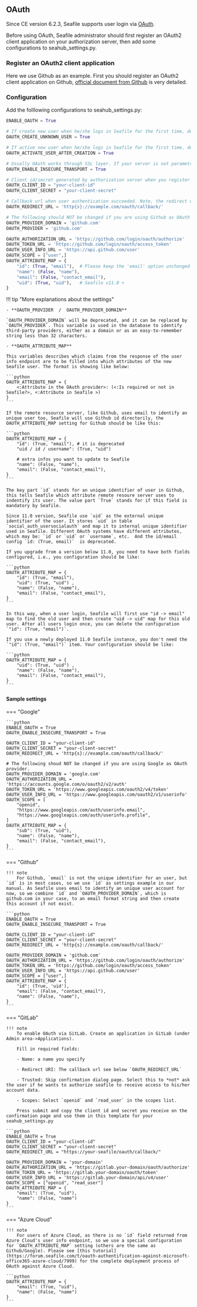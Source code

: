 ## OAuth

Since CE version 6.2.3, Seafile supports user login via [OAuth](https://oauth.net/).

Before using OAuth, Seafile administrator should first register an OAuth2 client application on your authorization server, then add some configurations to seahub_settings.py.

### Register an OAuth2 client application

Here we use Github as an example. First you should register an OAuth2 client application on Github, [official document from Github](https://developer.github.com/apps/building-integrations/setting-up-and-registering-oauth-apps/registering-oauth-apps/) is very detailed.

### Configuration

Add the folllowing configurations to seahub_settings.py:

```python
ENABLE_OAUTH = True

# If create new user when he/she logs in Seafile for the first time, defalut `True`.
OAUTH_CREATE_UNKNOWN_USER = True

# If active new user when he/she logs in Seafile for the first time, defalut `True`.
OAUTH_ACTIVATE_USER_AFTER_CREATION = True

# Usually OAuth works through SSL layer. If your server is not parametrized to allow HTTPS, some method will raise an "oauthlib.oauth2.rfc6749.errors.InsecureTransportError". Set this to `True` to avoid this error.
OAUTH_ENABLE_INSECURE_TRANSPORT = True

# Client id/secret generated by authorization server when you register your client application.
OAUTH_CLIENT_ID = "your-client-id"
OAUTH_CLIENT_SECRET = "your-client-secret"

# Callback url when user authentication succeeded. Note, the redirect url you input when you register your client application MUST be exactly the same as this value.
OAUTH_REDIRECT_URL = 'http{s}://example.com/oauth/callback/'

# The following should NOT be changed if you are using Github as OAuth provider.
OAUTH_PROVIDER_DOMAIN = 'github.com' 
OAUTH_PROVIDER = 'github.com'

OAUTH_AUTHORIZATION_URL = 'https://github.com/login/oauth/authorize'
OAUTH_TOKEN_URL = 'https://github.com/login/oauth/access_token'
OAUTH_USER_INFO_URL = 'https://api.github.com/user'
OAUTH_SCOPE = ["user",]
OAUTH_ATTRIBUTE_MAP = {
    "id": (True, "email"),  # Please keep the 'email' option unchanged to be compatible with the login of users of version 11.0 and earlier.
    "name": (False, "name"),
    "email": (False, "contact_email"),
    "uid": (True, "uid"),   # Seafile v11.0 + 
}
```

!!! tip "More explanations about the settings"

    - **OAUTH_PROVIDER  /  OAUTH_PROVIDER_DOMAIN**

    `OAUTH_PROVIDER_DOMAIN` will be deprecated, and it can be replaced by `OAUTH_PROVIDER`. This variable is used in the database to identify third-party providers, either as a domain or as an easy-to-remember string less than 32 characters. 

    - **OAUTH_ATTRIBUTE_MAP**

    This variables describes which claims from the response of the user info endpoint are to be filled into which attributes of the new Seafile user. The format is showing like below:

    ```python
    OAUTH_ATTRIBUTE_MAP = {
        <:Attribute in the OAuth provider>: (<:Is required or not in Seafile?>, <:Attribute in Seafile >)
    }
    ```

    If the remote resource server, like Github, uses email to identify an unique user too, Seafile will use Github id directorily, the OAUTH_ATTRIBUTE_MAP setting for Github should be like this:

    ```python
    OAUTH_ATTRIBUTE_MAP = {
        "id": (True, "email"), # it is deprecated
        "uid / id / username": (True, "uid") 

        # extra infos you want to update to Seafile
        "name": (False, "name"),
        "email": (False, "contact_email"),	
    }
    ```

    The key part `id` stands for an unique identifier of user in Github, this tells Seafile which attribute remote resoure server uses to indentify its user. The value part `True` stands for if this field is mandatory by Seafile.

    Since 11.0 version, Seafile use `uid` as the external unique identifier of the user. It stores `uid` in table `social_auth_usersocialauth` and map it to internal unique identifier used in Seafile. Different OAuth systems have different attributes, which may be: `id` or `uid` or `username`, etc.  And the id/email config `id: (True, email)`  is deprecated. 

    If you upgrade from a version below 11.0, you need to have both fields configured, i.e., you configuration should be like:

    ```python
    OAUTH_ATTRIBUTE_MAP = {
        "id": (True, "email"),
        "uid": (True, "uid") ,
        "name": (False, "name"),
        "email": (False, "contact_email"),	
    }
    ```

    In this way, when a user login, Seafile will first use "id -> email" map to find the old user and then create "uid -> uid" map for this old user. After all users login once, you can delete the configuration  `"id": (True, "email")`.

    If you use a newly deployed 11.0 Seafile instance, you don't need the `"id": (True, "email")` item. Your configuration should be like:

    ```python
    OAUTH_ATTRIBUTE_MAP = {
        "uid": (True, "uid") ,
        "name": (False, "name"),
        "email": (False, "contact_email"),	
    }
    ```


#### Sample settings

=== "Google"

    ```python
    ENABLE_OAUTH = True
    OAUTH_ENABLE_INSECURE_TRANSPORT = True

    OAUTH_CLIENT_ID = "your-client-id"
    OAUTH_CLIENT_SECRET = "your-client-secret"
    OAUTH_REDIRECT_URL = 'http{s}://example.com/oauth/callback/'

    # The following shoud NOT be changed if you are using Google as OAuth provider.
    OAUTH_PROVIDER_DOMAIN = 'google.com'
    OAUTH_AUTHORIZATION_URL = 'https://accounts.google.com/o/oauth2/v2/auth'
    OAUTH_TOKEN_URL = 'https://www.googleapis.com/oauth2/v4/token'
    OAUTH_USER_INFO_URL = 'https://www.googleapis.com/oauth2/v1/userinfo'
    OAUTH_SCOPE = [
        "openid",
        "https://www.googleapis.com/auth/userinfo.email",
        "https://www.googleapis.com/auth/userinfo.profile",
    ]
    OAUTH_ATTRIBUTE_MAP = {
        "sub": (True, "uid"),
        "name": (False, "name"),
        "email": (False, "contact_email"),
    }
    ```
=== "Github"

    !!! note
        For Github, `email` is not the unique identifier for an user, but `id` is in most cases, so we use `id` as settings example in our manual. As Seafile uses email to identify an unique user account for now, so we combine `id` and `OAUTH_PROVIDER_DOMAIN`, which is github.com in your case, to an email format string and then create this account if not exist.

    ```python
    ENABLE_OAUTH = True
    OAUTH_ENABLE_INSECURE_TRANSPORT = True

    OAUTH_CLIENT_ID = "your-client-id"
    OAUTH_CLIENT_SECRET = "your-client-secret"
    OAUTH_REDIRECT_URL = 'http{s}://example.com/oauth/callback/'

    OAUTH_PROVIDER_DOMAIN = 'github.com'
    OAUTH_AUTHORIZATION_URL = 'https://github.com/login/oauth/authorize'
    OAUTH_TOKEN_URL = 'https://github.com/login/oauth/access_token'
    OAUTH_USER_INFO_URL = 'https://api.github.com/user'
    OAUTH_SCOPE = ["user",]
    OAUTH_ATTRIBUTE_MAP = {
        "id": (True, 'uid'),
        "email": (False, "contact_email"),
        "name": (False, "name"),
    }
    ```
=== "GitLab"

    !!! note
        To enable OAuth via GitLab. Create an application in GitLab (under Admin area->Applications).

        Fill in required fields:

        - Name: a name you specify

        - Redirect URI: The callback url see below `OAUTH_REDIRECT_URL`

        - Trusted: Skip confirmation dialog page. Select this to *not* ask the user if he wants to authorize seafile to receive access to his/her account data.

        - Scopes: Select `openid` and `read_user` in the scopes list.

        Press submit and copy the client id and secret you receive on the confirmation page and use them in this template for your seahub_settings.py

    ```python
    ENABLE_OAUTH = True
    OAUTH_CLIENT_ID = "your-client-id"
    OAUTH_CLIENT_SECRET = "your-client-secret"
    OAUTH_REDIRECT_URL = "https://your-seafile/oauth/callback/"

    OAUTH_PROVIDER_DOMAIN = 'your-domain'
    OAUTH_AUTHORIZATION_URL = 'https://gitlab.your-domain/oauth/authorize'
    OAUTH_TOKEN_URL = 'https://gitlab.your-domain/oauth/token'
    OAUTH_USER_INFO_URL = 'https://gitlab.your-domain/api/v4/user'
    OAUTH_SCOPE = ["openid", "read_user"]
    OAUTH_ATTRIBUTE_MAP = {
        "email": (True, "uid"),
        "name": (False, "name")
    }
    ```
=== "Azure Cloud"

    !!! note
        For users of Azure Cloud, as there is no `id` field returned from Azure Cloud's user info endpoint, so we use a special configuration for `OAUTH_ATTRIBUTE_MAP` setting (others are the same as Github/Google). Please see [this tutorial](https://forum.seafile.com/t/oauth-authentification-against-microsoft-office365-azure-cloud/7999) for the complete deployment process of OAuth against Azure Cloud.

    ```python
    OAUTH_ATTRIBUTE_MAP = {
        "email": (True, "uid"),
        "name": (False, "name")
    }
    ```
